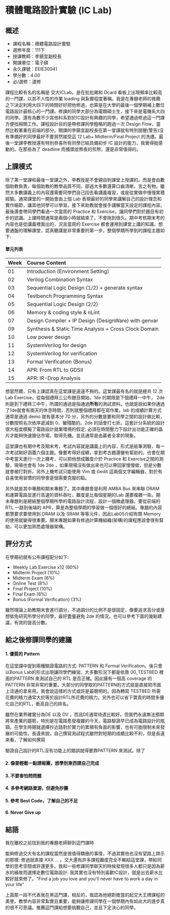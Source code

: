 # 積體電路設計實驗 (IC Lab)
## 概述
- 課程名稱：積體電路設計實驗
- 選修年度：111下
- 授課教師：李鎮宜副校長
- 開課單位：電子碩     
- 永久課號：EEIE30041
- 學分數：4.00
- 必/選修：選修

課程比較有名的名稱是 交大ICLab。是在批批踢和 Dcard 看板上出現頻率比較高的一門課，以其不人性的作業 loading 與紮實程度著稱。我是在專題老師的推薦之下決定利用大四下的時間好好把他修過，也算是在大學的最後一個學期補上數位電路設計最核心的一門課。修課的同學大部分為電類碩士生，接下來是電機系大四的同學。還有為數不少其他科系對於IC設計有興趣的同學，希望通過修過這一門課方便找相關工作。課程設計目的是帶修課同學粗略的跑過一次 Design Flow，當然比較著重在前端的部分。開課的李鎮宜副校長在第一堂課就有特別提醒(警告)沒有準備好的同學最好不要貿然接受這 12 Lab+ Midterm/Final Project 的洗禮。最後一堂課李教授還有特別恭喜所有同學已經具備初步 IC 設計的能力，我覺得挺感動的。在那些為了 deadline 而搔頭並熬夜的煎熬，還是非常值得的。

## 上課模式

除了第一堂課和最後一堂課之外，李教授是不會親自到課堂上授課的。而是會由數個助教負責，每個助教的教學品質不同，部過大多數還算口齒清晰，言之有物。雖然大多數講義上的內容還需要同學們自己回去看講義複習，或是從實做中慢慢累積經驗。通常課堂的一開始會由上個 Lab 表現最好的同學來講解自己的設計理念和實作細節，讓其他同學可以學習。接下來助教就會接手講解當天設定的課程內容。最後還會帶同學們看過一次當周的 Practice 和 Exercise，讓同學們對於題目有初步的認識。上課時間通常是兩個小時就結束了，不會拖到很久。期中考核期末考的內容也是從講義裡面出的，況且當周的 Exercise 都會運用到課堂上講的知識，想要通盤的理解課堂，認真聽講是非常重要的第一步。整個學期所學到的課程主題如下:

#### 單元列表

Week | Course Content
--------|:-----
01| Introduction (Environment Setting)
02| Verilog Combination Syntax
03| Sequential Logic Design (1/2) + generate syntax
04| Testbench Programming Syntax
05| Sequential Logic Design (2/2)
06| Memory & coding style & nLint
07| Design Compiler + IP Design (DesignWare) with genvar
09| Synthesis & Static Time Analysis + Cross Clock Domain
10| Low power design
11| SystemVerilog for design
12| SystemVerilog for verification
13| Formal Verification (Bonus)
14| APR: From RTL to GDSII
15| APR: IR-Drop Analysis

想當然爾，只有上課認真在這堂課是遠遠不夠的。這堂課最有名的就是總共 12 次 Lab Exercise。從每個禮拜三公布題目開始，1de 的期限是下個禮拜一中午， 2de 則是到下禮拜三中午，所謂的通過是指通過**所有**的測試資料。也就是說如果你通過了1de就會有兩天的休息時間，否則就整個禮拜都在寫作業。lab 的成績計算方式通常是通過 demo 就有基本分 70 分，另外的分數是要和同學之間的設計做比較，分數按照名次依序遞減到 0，蠻殘酷的。2de 的話會打七折。這套計分系統的設計很大程度模擬了電路設計就業環境的假定: 必須在時間壓力下設計出功能正確的晶片才能夠快速搶佔市場，取得先機。並且通常是由贏者全拿的現象。

這堂課也有期中考及期末考，考試內容就是講義上的內容，形式是紙筆測驗，每一次考試剛好涵蓋六個主題。像要考得好成績，拿到考古題還蠻有幫助的。也會在期中考當天進行一次上機考，可以把他想成難度介於 Practice 和 Exercise之間的測驗，現場也會有 1de 2de ，如果現場沒有做出來也可以帶回家慢慢做，但是分數就會被打對折。另外上機考試只能使用 Vim 或 Gedit 這兩個文字編輯器，對於有自喜使用習慣的同學會是個需要克服的點。

另外就是其中專題和期末專題了。其中專題會是利用 AMBA Bus 來串聯 DRAM 和運算電路並進行高速的資料吞吐，難度是比每個星期的Lab 還要複雜一些。期末專題則是總結整個學期所學的電路設計流程，設計一個微處理器。要從前端的RTL 一路到後端的 APR，算是為整個學期的學習做一個很好的總結。專題的內容都慧要求要使用到 DRAM 以及 SRAM 等等元件，因此Lab05介紹有關 Memory 的使用就變得很重要。期末專題如果有修過計算機組織(架構)的課程應該會很有幫助，可以更加熟悉處理器架構。



## 評分方式
在學期初就有公布課程配分如下:

- Weekly Lab Exercise x12 (60%)
- Midterm Project (10%)
- Midterm Exam (6%)
- Online Test (8%)
- Final Project (10%)
- Final Exam (6%)
- Bonus (Formal Verification) (3%)

雖然理論上助教期末會進行調分，不過調分的比例不是很固定，像要追求高分或是想抵免研究所學分的同學，最好盡量避免 2de 的情況。也可以參考下面的幾點建議，有效的提高分數。

## 給之後修課同學的建議

#### 1. 優質的 Pattern

在這堂課中提到兩種驗證電路的方式: PATTERN 和 Formal Verification。後只會以Bonus Lab的形式出現讓同學們練習。大多數形況下都是依靠 00_TESTBED 裡面的PATTERN 來測試自己的 RTL 是否正確。因此擁有一個高 coverage 的 PATTERN 非常非常的重要。大部分的同學取的PATTERN的方式就是直接把市面上流通的拿來用。我會說這樣的方式或許是最聰明的。因為轉寫 TESTBED 所需花費的精力通常大於等於設計RTL所花費的精力。另外也可以省下寶貴的時間多優化自己的RTL，衝高自己的排名。

雖然在業界確實分為DE 以及 DV ，而且DE通常待遇比較好。但我們永遠無法預期將來產業的趨勢，特別是在電路愈發複雜的今天，電路驗證早已成為電路設計的瓶頸。在學生時期就選擇抄近路對於實力的累積有負面的影響，也有可能限制未來發展的可能性。長遠來說，自己撰寫測試程式雖然對短期的成績比較不利，但是長遠來看，了解如何撰寫

驗證自己設計的RTL沒有功能上的錯誤就得要靠PATTERN 來測試。除了


#### 2. 像要輕鬆一點請報團，想學到東西請自己完成

#### 3. 不要害怕問問題

#### 4. 多參考網路資源，但避免抄襲

#### 5. 參考 Best Code，了解自己的不足

#### 6. Never Give up




## 結語

我在離校之前找到我的專題老師聊到這門課時

能夠修過交大有名的課程當然是很值得驕傲的事情，不過其實他也沒有望路上誇示的那樣: 修過就直接 XXX ... 。交大還有許多課程難度完全不輸給這堂課，帶給同學的思考空間或許還更多。我和一些修課同學聊天的時候發現很多人都只是因為薪水的緣故而選擇走數位電路設計: 我其實也沒有特別喜歡IC設計，就是出去薪水比較好就來修了。"Find a job you love and you'll never have to work a day in your life" 

上面那一段不代表我在黑這門課，相反的，我認為他絕對擔當的起交大王牌課程的美譽。教學內容非常紮實且重要，能夠讓修課同學在一個學期內有如此大的進步真的很不可思議。推薦這門課給想要挑戰自己，並且下定決心的同學。

